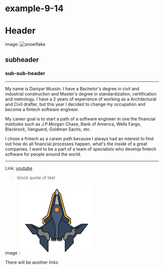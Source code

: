 # example-9-14

# Header

image: ![snowflake](https://th.bing.com/th/id/R.cb8b5a191f1a7edc7e68d56ccf97024a?rik=27I86f4jzpeulw&riu=http%3a%2f%2fmarionowen.files.wordpress.com%2f2012%2f01%2fimg_3550-purple-orange-snowflake.jpg&ehk=CwBP3dIzMdOEUXwjpS5jXk1CqJnXEPTXN%2bBQ8o%2bxK4M%3d&risl=&pid=ImgRaw&r=0)

## subheader

### sub-sub-header 

---

My name is Daniyar Mussin. I have a Bachelor's degree in civil and industrial construction and Master's degree in standardization, certification and metrology. I have a 2 years of experience of working as a Architectural and Civil drafter, but this year I decided to change my occupation and become a fintech software engineer.

My career goal is to start a path of a software engineer in one the financial institutes such as J.P.Morgan Chase, Bank of America, Wells Fargo, Blackrock, Vanguard, Goldman Sachs, etc.

I chose a fintech as a career path because I always had an interest to find out how do all financial processes happen, what's the inside of a great companies. I want to be a part of a team of specialists who develop fintech software for people around the world.

---

Link: [youtube](https://www.youtube.com/)

> block quote of text

image : ![spaceship](spaceship.png)

There will be another links

